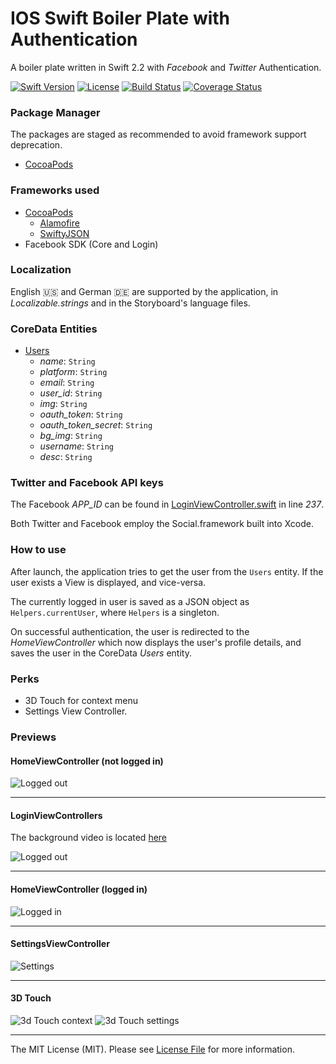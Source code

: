 # IOS Swift Boiler Plate with Authentication

A boiler plate written in Swift 2.2 with _Facebook_ and _Twitter_ Authentication.

[![Swift Version][swift-image]][swift-url]
[![License][license-image]][license-url]
[![Build Status](https://travis-ci.org/gottsohn/ios-swift-boiler.svg?branch=master)](https://travis-ci.org/gottsohn/ios-swift-boiler) [![Coverage Status](https://coveralls.io/repos/github/gottsohn/ios-swift-boiler/badge.svg?branch=master)](https://coveralls.io/github/gottsohn/ios-swift-boiler?branch=master)


### Package Manager
The packages are staged as recommended to avoid framework support deprecation.
 - [CocoaPods](https://cocoapods.org)

### Frameworks used
 - [CocoaPods](./Podfile)
    - [Alamofire](https://github.com/Alamofire/Alamofire)
    - [SwiftyJSON](https://github.com/SwiftyJSON/SwiftyJSON)
 - Facebook SDK (Core and Login)

### Localization
English :us: and German :de: are supported by the application, in _Localizable.strings_ and in the Storyboard's language files.

### CoreData Entities
 - [Users](./IOSSwiftBoiler/Users.swift)
    - _name_: `String`
    - _platform_: `String`
    - _email_: `String`
    - _user_id_: `String`
    - _img_: `String`
    - _oauth_token_: `String`
    - _oauth_token_secret_: `String`
    - _bg_img_: `String`
    - _username_: `String`
    - _desc_: `String`

### Twitter and Facebook API keys
The Facebook _APP\_ID_ can be found in [LoginViewController.swift](./IOSSwiftBoiler/LoginViewController.swift) in line _237_.

Both Twitter and Facebook employ the Social.framework built into Xcode.

### How to use
After launch, the application tries to get the user from the `Users` entity. If the user exists a View is displayed, and vice-versa.

The currently logged in user is saved as a JSON object as `Helpers.currentUser`, where `Helpers` is a singleton.

On successful authentication, the user is redirected to the _HomeViewController_ which now displays the user's profile details, and saves the user in the CoreData _Users_ entity.

### Perks
 - 3D Touch for context menu
 - Settings View Controller.

### Previews
#### HomeViewController (not logged in)
  ![Logged out](./repo-data/home-not-logged-in.png)

-------

#### LoginViewControllers

The background video is located [here](./IOSSwiftBoiler/Assets/background.mp4)

![Logged out](./repo-data/login.gif)

-------

#### HomeViewController (logged in)
![Logged in](./repo-data/home-logged-in.png)

-------

#### SettingsViewController
![Settings](./repo-data/settings.png)

-------

#### 3D Touch
![3d Touch context](./repo-data/3d-touch-1.png) ![3d Touch settings](./repo-data/3d-touch-2.png)

-------


The MIT License (MIT). Please see [License File](LICENSE.md) for more information.

[swift-image]:https://img.shields.io/badge/swift-2.2-orange.svg
[swift-url]: https://swift.org/
[license-image]: https://img.shields.io/badge/License-MIT-blue.svg
[license-url]: LICENSE.md